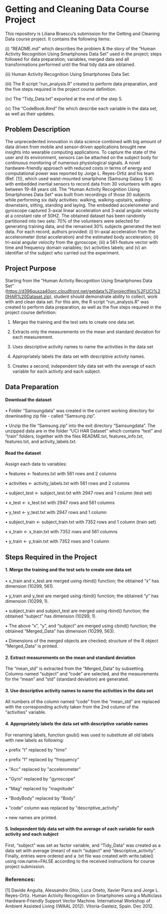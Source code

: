 # Getting and Cleaning Data Course Project

This repository is Liliana Braescu’s submission for the Getting and Cleaning Data course project. 
It contains the following items:

(i)	“README.md” which describes the problem & the story of the “Human Activity Recognition Using Smartphones Data Set” used in the project; steps followed for data preparation; variables, merged data and all transformations performed until the final tidy data are obtained. 

(ii)	Human Activity Recognition Using Smartphones Data Set.

(iii)	The R script “run_analysis.R” created to perform data preparation, and the five steps required in the project course definition.

(iv)	The “Tidy_Data.txt” exported at the end of the step 5.

(v)	The “CodeBook.Rmd” file which describe each variable in the data set, as well as their updates.

## Problem Description
The unprecedented innovation in data science combined with big amount of data driven from mobile and sensor-driven applications brought new insights into wearable computing applications. To capture the state of the user and its environment, sensors can be attached on the subject body for continuous monitoring of numerous physiological signals. 
A novel hardware-friendly approach with reduced costs in terms of energy and computational power was reported by Jorge L. Reyes-Ortiz and his team (Ref. [1]), which used waist-mounted smartphone (Samsung Galaxy S II) with embedded inertial sensors to record data from 30 volunteers with ages between 19-48 years old. The “Human Activity Recognition Using Smartphones Data Set” was built from recordings of those 30 subjects while performing six daily activities: walking, walking-upstairs, walking-downstairs, sitting, standing and laying. The embedded accelerometer and gyroscope captured 3-axial linear acceleration and 3-axial angular velocity at a constant rate of 50HZ. The obtained dataset has been randomly partitioned into two sets: 70% of the volunteers were selected for generating training data, and the remained 30% subjects generated the test data.
For each record, authors provided: (i) tri-axial acceleration from the accelerometer (total acceleration) and the estimated body acceleration; (ii) tri-axial angular velocity from the gyroscope; (iii) a 561-feature vector with time and frequency domain variables; (iv) activities labels; and (v) an identifier of the subject who carried out the experiment.

## Project Purpose
Starting from the “Human Activity Recognition Using Smartphones Data Set” (https://d396qusza40orc.cloudfront.net/getdata%2Fprojectfiles%2FUCI%20HAR%20Dataset.zip), student should demonstrate ability to collect, work with and clean data set. 
For this aim, the R script “run_analysis.R” was created to perform data preparation, as well as the five steps required in the project course definition:

1.	Merges the training and the test sets to create one data set.

2.	Extracts only the measurements on the mean and standard deviation for each measurement.

3.	Uses descriptive activity names to name the activities in the data set

4.	Appropriately labels the data set with descriptive activity names.

5.	Creates a second, independent tidy data set with the average of each variable for each activity and each subject.

## Data Preparation
#### Download the dataset
•	Folder “Samsungdata” was created in the current working directory for downloading zip file - called “Samsung.zip”.

•	Unzip the file “Samsung.zip” into the exit directory “Samsungdata”. The unzipped data are in the folder “UCI HAR Dataset” which contains “test” and “train” folders, together with the files README.txt, features_info.txt, features.txt, and activity_labels.txt. 

#### Read the dataset
Assign each data to variables:

•	features <- features.txt with 561 rows and 2 columns

•	activities <- activity_labels.txt with 561 rows and 2 columns

•	subject_test <- subject_test.txt with 2947 rows and 1 column (test set)

•	x_test <- x_test.txt with 2947 rows and 561 columns

•	y_test <- y_test.txt with 2947 rows and 1 column

•	subject_train <- subject_train.txt with 7352 rows and 1 column (train set)

•	x_train <- x_train.txt with 7352 rows and 561 columns

•	y_train <- y_train.txt with 7352 rows and 1 column


## Steps Required in the Project
#### 1.	Merge the training and the test sets to create one data set
• x_train and x_test are merged using rbind() function; the obtained  “x” has dimension (10299, 561).

•	y_train and y_test are merged using rbind() function; the obtained “y” has dimension (10299, 1).

•	subject_train and subject_test are merged using rbind() function; the obtained “subject” has dimension (10299, 1).

•	The above “x”, “y”, and “subject” are merged using cbind() function; the obtained “Merged_Data” has dimension (10299, 563).

•	Dimensions of the merged objects are checked; structure of the R object “Merged_Data” is printed.

#### 2.	Extract measurements on the mean and standard deviation
The “mean_std” is extracted from the “Merged_Data” by subsetting. Columns named “subject” and “code” are selected, and the measurements for the “mean” and “std” (standard deviation) are generated.

#### 3.	Use descriptive activity names to name the activities in the data set
All numbers of the column named “code” from the “mean_std” are replaced with the corresponding activity taken from the 2nd column of the “activities” variable.

#### 4.	Appropriately labels the data set with descriptive variable names
For renaming labels, function gsub() was used to substitute all old labels with new labels as following:

•	prefix "t" replaced by "time"

•	prefix "f" replaced by "frequency"

•	"Acc" replaced by "accelerometer"

•	"Gyro" replaced by "gyroscope"

•	"Mag" replaced by "magnitude"

•	"BodyBody" replaced by "Body"

•	"code" column was replaced by "descriptive_activity"

•	 new names are printed.

#### 5.	Independent tidy data set with the average of each variable for each activity and each subject
First, “subject” was set as factor variable, and  “Tidy_Data” was created as a data set with average (mean) of each “subject” and “descriptive_activity”. Finally, entries were ordered and a .txt file was created with write.table() using row.name=FALSE according to the received instructions for course project submission.

### References:
[1] Davide Anguita, Alessandro Ghio, Luca Oneto, Xavier Parra and Jorge L. Reyes-Ortiz. Human Activity Recognition on Smartphones using a Multiclass Hardware-Friendly Support Vector Machine. International Workshop of Ambient Assisted Living (IWAAL 2012). Vitoria-Gasteiz, Spain. Dec 2012.
